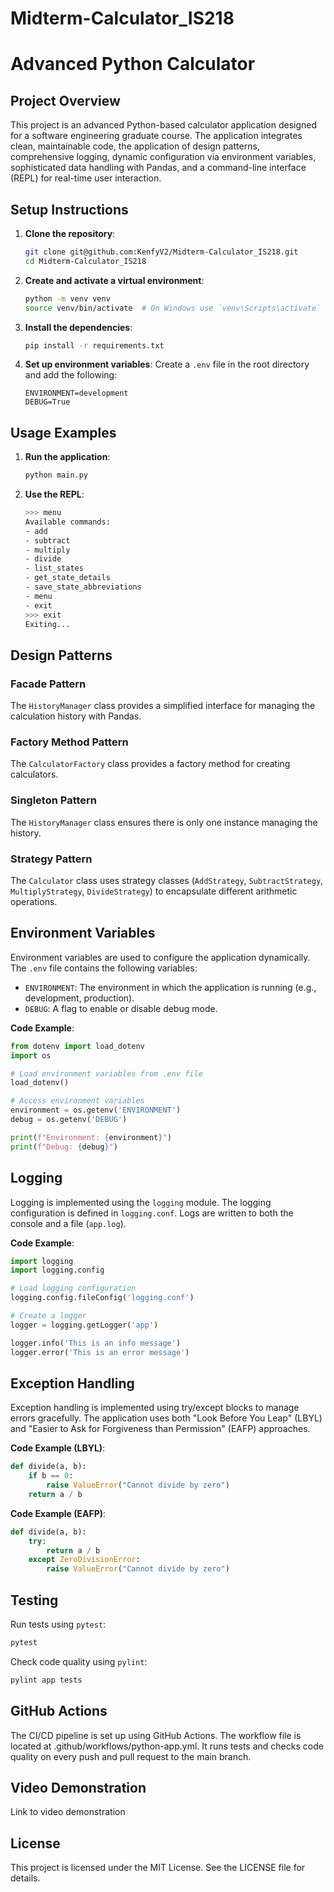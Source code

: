 # Midterm-Calculator_IS218
# Advanced Python Calculator

## Project Overview

This project is an advanced Python-based calculator application designed for a software engineering graduate course. The application integrates clean, maintainable code, the application of design patterns, comprehensive logging, dynamic configuration via environment variables, sophisticated data handling with Pandas, and a command-line interface (REPL) for real-time user interaction.

## Setup Instructions

1. **Clone the repository**:
    ```sh
    git clone git@github.com:KenfyV2/Midterm-Calculator_IS218.git
    cd Midterm-Calculator_IS218
    ```

2. **Create and activate a virtual environment**:
    ```sh
    python -m venv venv
    source venv/bin/activate  # On Windows use `venv\Scripts\activate`
    ```

3. **Install the dependencies**:
    ```sh
    pip install -r requirements.txt
    ```

4. **Set up environment variables**:
    Create a `.env` file in the root directory and add the following:
    ```env
    ENVIRONMENT=development
    DEBUG=True
    ```

## Usage Examples

1. **Run the application**:
    ```sh
    python main.py
    ```

2. **Use the REPL**:
    ```sh
    >>> menu
    Available commands:
    - add
    - subtract
    - multiply
    - divide
    - list_states
    - get_state_details
    - save_state_abbreviations
    - menu
    - exit
    >>> exit
    Exiting...
    ```

## Design Patterns

### Facade Pattern

The `HistoryManager` class provides a simplified interface for managing the calculation history with Pandas.

### Factory Method Pattern

The `CalculatorFactory` class provides a factory method for creating calculators.

### Singleton Pattern

The `HistoryManager` class ensures there is only one instance managing the history.

### Strategy Pattern

The `Calculator` class uses strategy classes (`AddStrategy`, `SubtractStrategy`, `MultiplyStrategy`, `DivideStrategy`) to encapsulate different arithmetic operations.

## Environment Variables

Environment variables are used to configure the application dynamically. The `.env` file contains the following variables:
- `ENVIRONMENT`: The environment in which the application is running (e.g., development, production).
- `DEBUG`: A flag to enable or disable debug mode.

**Code Example**:
```python
from dotenv import load_dotenv
import os

# Load environment variables from .env file
load_dotenv()

# Access environment variables
environment = os.getenv('ENVIRONMENT')
debug = os.getenv('DEBUG')

print(f"Environment: {environment}")
print(f"Debug: {debug}")
```

## Logging

Logging is implemented using the `logging` module. The logging configuration is defined in `logging.conf`. Logs are written to both the console and a file (`app.log`).

**Code Example**:
```python
import logging
import logging.config

# Load logging configuration
logging.config.fileConfig('logging.conf')

# Create a logger
logger = logging.getLogger('app')

logger.info('This is an info message')
logger.error('This is an error message')
```

## Exception Handling

Exception handling is implemented using try/except blocks to manage errors gracefully. The application uses both "Look Before You Leap" (LBYL) and "Easier to Ask for Forgiveness than Permission" (EAFP) approaches.

**Code Example (LBYL)**:
```python
def divide(a, b):
    if b == 0:
        raise ValueError("Cannot divide by zero")
    return a / b
```
**Code Example (EAFP)**:
```python
def divide(a, b):
    try:
        return a / b
    except ZeroDivisionError:
        raise ValueError("Cannot divide by zero")
```

## Testing

Run tests using `pytest`:
```sh
pytest
```

Check code quality using `pylint`:
```sh
pylint app tests
```

## GitHub Actions
The CI/CD pipeline is set up using GitHub Actions. The workflow file is located at .github/workflows/python-app.yml. It runs tests and checks code quality on every push and pull request to the main branch.

## Video Demonstration
Link to video demonstration

## License
This project is licensed under the MIT License. See the LICENSE file for details.
